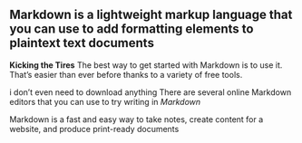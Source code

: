 ## Markdown is a lightweight markup language that you can use to add formatting elements to plaintext text documents

**Kicking the Tires**
The best way to get started with Markdown is to use it. That’s easier than ever before thanks to a variety of free tools.

i don’t even need to download anything There are several online Markdown editors that you can use to try writing in *Markdown*


Markdown is a fast and easy way to take notes, create content for a website, and produce print-ready documents